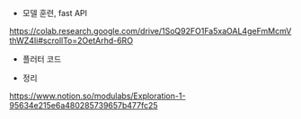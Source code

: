 - 모델 훈련, fast API

https://colab.research.google.com/drive/1SoQ92FO1Fa5xaOAL4geFmMcmVthWZ4Ii#scrollTo=2OetArhd-6RO

- 플러터 코드

- 정리

https://www.notion.so/modulabs/Exploration-1-95634e215e6a480285739657b477fc25
